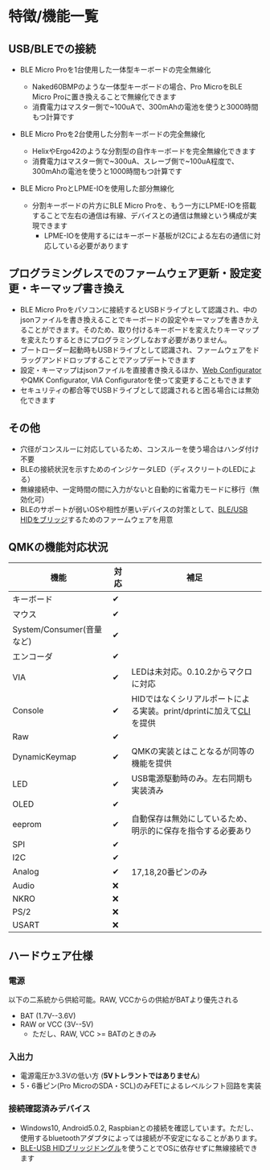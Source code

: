 # 特徴/機能一覧

## USB/BLEでの接続
- BLE Micro Proを1台使用した一体型キーボードの完全無線化
  - Naked60BMPのような一体型キーボードの場合、Pro MicroをBLE Micro Proに置き換えることで無線化できます
  - 消費電力はマスター側で\~100uAで、300mAhの電池を使うと3000時間もつ計算です

- BLE Micro Proを2台使用した分割キーボードの完全無線化
  - HelixやErgo42のような分割型の自作キーボードを完全無線化できます
  - 消費電力はマスター側で\~300uA、スレーブ側で\~100uA程度で、300mAhの電池を使うと1000時間もつ計算です

- BLE Micro ProとLPME-IOを使用した部分無線化
  - 分割キーボードの片方にBLE Micro Proを、もう一方にLPME-IOを搭載することで左右の通信は有線、デバイスとの通信は無線という構成が実現できます
    - LPME-IOを使用するにはキーボード基板がI2Cによる左右の通信に対応している必要があります 


## プログラミングレスでのファームウェア更新・設定変更・キーマップ書き換え
  - BLE Micro Proをパソコンに接続するとUSBドライブとして認識され、中のjsonファイルを書き換えることでキーボードの設定やキーマップを書きかえることができます。そのため、取り付けるキーボードを変えたりキーマップを変えたりするときにプログラミングしなおす必要がありません。
  - ブートローダー起動時もUSBドライブとして認識され、ファームウェアをドラッグアンドドロップすることでアップデートできます
  - 設定・キーマップはjsonファイルを直接書き換えるほか、[Web Configurator](getting_started.md#ble-micro-pro-web-configuratorを使う)やQMK Configurator, VIA Configuratorを使って変更することもできます
  - セキュリティの都合等でUSBドライブとして認識されると困る場合には無効化できます

## その他

- 穴径がコンスルーに対応しているため、コンスルーを使う場合はハンダ付け不要
- BLEの接続状況を示すためのインジケータLED（ディスクリートのLEDによる）
- 無線接続中、一定時間の間に入力がないと自動的に省電力モードに移行（無効化可）
- BLEのサポートが弱いOSや相性が悪いデバイスの対策として、[BLE/USB HIDをブリッジ](bridge_dongle.md)するためのファームウェアを用意

## QMKの機能対応状況
|機能|対応|補足|
|--|--|--|
|キーボード|✔|
|マウス|✔|
|System/Consumer(音量など)|✔|
|エンコーダ|✔|
|VIA|✔|LEDは未対応。0.10.2からマクロに対応|
|Console|✔|HIDではなくシリアルポートによる実装。print/dprintに加えて[CLI](cli.md)を提供|
|Raw|✔|
|DynamicKeymap|✔|QMKの実装とはことなるが同等の機能を提供|
|LED|✔|USB電源駆動時のみ。左右同期も実装済み|
|OLED|✔|
|eeprom|✔|自動保存は無効にしているため、明示的に保存を指令する必要あり|
|SPI|✔|
|I2C|✔|
|Analog|✔|17,18,20番ピンのみ|
|Audio|❌|
|NKRO|❌|
|PS/2|❌|
|USART|❌|

## ハードウェア仕様

### 電源
以下の二系統から供給可能。RAW, VCCからの供給がBATより優先される
  - BAT (1.7V--3.6V)
  - RAW or VCC (3V--5V)
    - ただし、RAW, VCC >= BATのときのみ

### 入出力
  - 電源電圧か3.3Vの低い方 (**5Vトレラントではありません**)
  - 5・6番ピン(Pro MicroのSDA・SCL)のみFETによるレベルシフト回路を実装

### 接続確認済みデバイス

- Windows10, Android5.0.2, Raspbianとの接続を確認しています。ただし、使用するbluetoothアダプタによっては接続が不安定になることがあります。
- [BLE-USB HIDブリッジドングル](bridge_dongle.md)を使うことでOSに依存せずに無線接続できます
